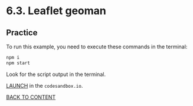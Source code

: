 # 6.3. Leaflet geoman

## Practice

To run this example, you need to execute these commands in the terminal:

```bash
npm i
npm start
```

Look for the script output in the terminal.

[LAUNCH](https://githubbox.com/nextgis/ngf-tutorial/tree/master/tutorials/E_leaflet_geoman) in the `codesandbox.io`.

[BACK TO CONTENT](../../README.md)
